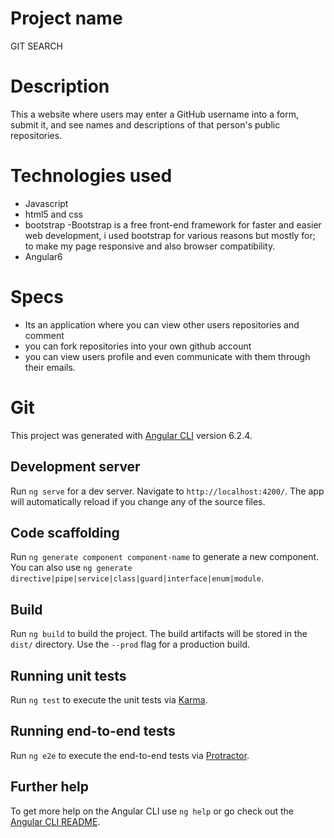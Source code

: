 # Project name

GIT SEARCH

# Description

 This a website where users may enter a GitHub username into a form, submit it, and see names and descriptions of that person's public repositories. 

# Technologies used
<ul>
  <li>Javascript</li>
  <li>html5 and css</li>
<li>bootstrap -Bootstrap is a free front-end framework for faster and easier web development, i used bootstrap for various reasons but mostly for; to make my page responsive and also browser compatibility.</li>
  <li>Angular6</li>
  </ul>

# Specs
<ul>
  <li>Its an application where you can view other users repositories and comment</li>
  <li>you can fork repositories into your own github account</li>
  <li>you can view users profile and even communicate with them through their emails.</li>
  </ul>

# Git

This project was generated with [Angular CLI](https://github.com/angular/angular-cli) version 6.2.4.

## Development server

Run `ng serve` for a dev server. Navigate to `http://localhost:4200/`. The app will automatically reload if you change any of the source files.

## Code scaffolding

Run `ng generate component component-name` to generate a new component. You can also use `ng generate directive|pipe|service|class|guard|interface|enum|module`.

## Build

Run `ng build` to build the project. The build artifacts will be stored in the `dist/` directory. Use the `--prod` flag for a production build.

## Running unit tests

Run `ng test` to execute the unit tests via [Karma](https://karma-runner.github.io).

## Running end-to-end tests

Run `ng e2e` to execute the end-to-end tests via [Protractor](http://www.protractortest.org/).

## Further help

To get more help on the Angular CLI use `ng help` or go check out the [Angular CLI README](https://github.com/angular/angular-cli/blob/master/README.md).
